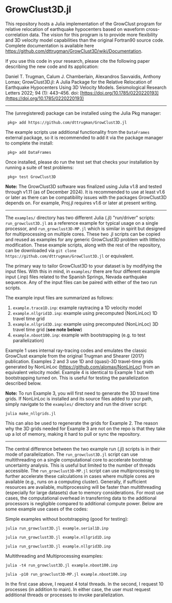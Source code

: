 # GrowClust3D.jl
This repository hosts a Julia implementation of the GrowClust program for relative relocation of earthquake hypocenters based on waveform cross-correlation data. The vision for this program is to provide more flexibility and 3D velocity model capabilities than the original Fortran90 source code. Complete documentation is available here https://github.com/dttrugman/GrowClust3D/wiki/Documentation. 

If you use this code in your research, please cite the following paper describing the new code and its application:

Daniel T. Trugman, Calum J. Chamberlain, Alexandros Savvaidis, Anthony Lomax; GrowClust3D.jl: A Julia Package for the Relative Relocation of Earthquake Hypocenters Using 3D Velocity Models. Seismological Research Letters 2022; 94 (1): 443–456. doi: [https://doi.org/10.1785/0220220193](https://doi.org/10.1785/0220220193)

---

The (unregistered) package can be installed using the Julia Pkg manager:

` pkg> add https://github.com/dttrugman/GrowClust3D.jl`

The example scripts use additional functionality from the `DataFrames` external package, so it is recommended to add it via the package manager to complete the install:

` pkg> add DataFrames`

Once installed, please do run the test set that checks your installation by running a suite of test problems:

` pkg> test GrowClust3D`

**Note:** The GrowClust3D software was finalized using Julia v1.8 and tested through v1.11 (as of December 2024). It is recommended to use at least v1.6 or later as there can be compatibility issues with the packages GrowClust3D depends on. For example, Proj.jl requires v1.6 or later at present writing. 

---

The `examples/` directory has two different Julia (.jl) "run/driver" scripts: `run_growclust3D.jl` as a reference example for typical usage on a single processor, and `run_growclust3D-MP.jl` which is similar in spirit but designed for multiprocessing on multiple cores. These two .jl scripts can be copied and reused as examples for any generic GrowClust3D problem with little/no modification.  These example scripts, along with the rest of the repository, can be downloaded via `git clone https://github.com/dttrugman/GrowClust3D.jl` or equivalent. 

The primary way to tailor GrowClust3D to your dataset is by modifying the input files. With this in mind, in `examples/` there are four different example input (.inp) files related to the Spanish Springs, Nevada earthquake sequence. Any of the input files can be paired with either of the two run scripts. 


The example input files are summarized as follows:

1. `example.trace1D.inp`: example raytracing a 1D velocity model
2. `example.nllgrid1D.inp`: example using precomputed (NonLinLoc) 1D travel time grid
3. `example.nllgrid3D.inp`: example using precomputed (NonLinLoc) 3D travel time grid (**see note below**)
4. `example.nboot100.inp`: example with bootstrapping (e.g. to test parallelization)

Example 1 uses internal ray-tracing codes and emulates the classic GrowClust example from the original Trugman and Shearer (2017) publication. Examples 2 and 3 use 1D and (quasi)-3D travel-time grids generated by NonLinLoc (https://github.com/alomax/NonLinLoc) from an equivalent velocity model. Example 4 is identical to Example 1 but with bootstrapping turned on. This is useful for testing the parallelization described below.

**Note:** To run Example 3, you will first need to generate the 3D travel time grids. If NonLinLoc is installed and its source files added to your path, simply navigate to the `examples/` directory and run the driver script:

`julia make_nllgrids.jl`

This can also be used to regenerate the grids for Example 2. The reason why the 3D grids needed for Example 3 are not on the repo is that they take up a lot of memory, making it hard to pull or sync the repository.

---

The central difference between the two example run (.jl) scripts is in their mode of parallelization. The `run_growclust3D.jl` script can use multithreading on a single computational core to accelerate bootstrap uncertainty analysis. This is useful but limited to the number of threads accessible. The `run_growclust3D-MP.jl` script can use multiprocessing to further accelerate these calculations in cases where multiple cores are available (e.g., runs on a computing cluster). Generally, if sufficient resources are available, multiprocessing will be faster than multithreading (especially for large datasets) due to memory considerations. For most use cases, the computational overhead in transferring data to the additional processors is negligible compared to additional compute power. Below are some example use cases of the codes:

Simple examples without bootstrapping (good for testing): 

`julia run_growclust3D.jl example.serial1D.inp`

`julia run_growclust3D.jl example.nllgrid1D.inp`

`julia run_growclust3D.jl example.nllgrid3D.inp`

Multithreading and Multiprocessing examples: 

`julia -t4 run_growclust3D.jl example.nboot100.inp`

`julia -p10 run_growclust3D-MP.jl example.nboot100.inp`

In the first case above, I request 4 total threads. In the second, I request 10 processes (in addition to main). In either case, the user must request additional threads or processes to invoke parallelization.
